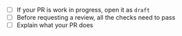 * [ ] If your PR is work in progress, open it as `draft`
* [ ] Before requesting a review, all the checks need to pass
* [ ] Explain what your PR does
